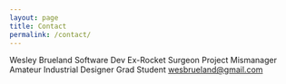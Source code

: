 ```yaml
---
layout: page
title: Contact
permalink: /contact/
---
```


Wesley Brueland
Software Dev
Ex-Rocket Surgeon
Project Mismanager
Amateur Industrial Designer
Grad Student
wesbrueland@gmail.com
